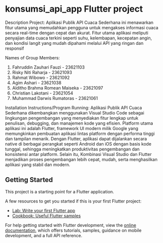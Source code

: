 # konsumsi_api_app Flutter project

Description Project: Aplikasi Publik API Cuaca Sederhana ini menawarkan fitur utama yang memudahkan pengguna untuk mengakses informasi cuaca secara real-time dengan cepat dan akurat. Fitur utama aplikasi meliputi penyajian data cuaca terkini seperti suhu, kelembapan, kecepatan angin, dan kondisi langit yang mudah dipahami melalui API yang ringan dan responsif

Names of Group Members:
1. Fahruddin Zauhari Fauzi - 23621103
2. Risky Niti Raharja - 23621093
3. Rahmat Wibowo - 23621092
4. Agim Ashari - 23621038
5. Alditho Brahma Romean Maiseka - 23621097
6. Christian Lakotani - 23621054
7. Muhammad Darwis Rumatoras - 23621061

Installation Instructions/Program Running: Aplikasi Publik API Cuaca Sederhana dikembangkan menggunakan Visual Studio Code sebagai lingkungan pengembangan yang menyediakan fitur lengkap untuk penulisan, debugging, dan manajemen kode yang efisien. Platform utama aplikasi ini adalah Flutter, framework UI modern milik Google yang memungkinkan pembuatan aplikasi lintas platform dengan performa tinggi dan tampilan menarik. Dengan Flutter, aplikasi dapat dijalankan secara native di berbagai perangkat seperti Android dan iOS dengan basis kode tunggal, sehingga meningkatkan produktivitas pengembangan dan konsistensi antar platform. Selain itu, Kombinasi Visual Studio dan Flutter menjadikan proses pengembangan lebih cepat, mudah, serta menghasilkan aplikasi yang stabil dan modern.

## Getting Started

This project is a starting point for a Flutter application.

A few resources to get you started if this is your first Flutter project:

- [Lab: Write your first Flutter app](https://docs.flutter.dev/get-started/codelab)
- [Cookbook: Useful Flutter samples](https://docs.flutter.dev/cookbook)

For help getting started with Flutter development, view the
[online documentation](https://docs.flutter.dev/), which offers tutorials,
samples, guidance on mobile development, and a full API reference.
